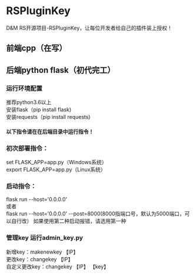 # RSPluginKey
D&amp;M RS开源项目-RSPluginKey，让每位开发者给自己的插件装上授权！
## 前端cpp（在写）

## 后端python flask（初代完工）
### 运行环境配置
 推荐python3.6以上  
 安装flask（pip install flask)  
 安装requests（pip install requests)  
#### 以下指令请在在后端目录中运行指令！
### 初次部署指令：
 set FLASK_APP=app.py（Windows系统）  
 export FLASK_APP=app.py（Linux系统）
### 启动指令：
 flask run --host='0.0.0.0'  
 或者  
 flask run --host='0.0.0.0' --post=8000(8000指端口号，默认为5000端口，可以自行改）
 如果使用第二种启动报错，请选用第一种
### 管理key  运行admin_key.py
 新增key：makenewkey 【IP】  
 更改key：changekey 【IP】  
 自定义更改key：changekey 【IP】 【key】  
